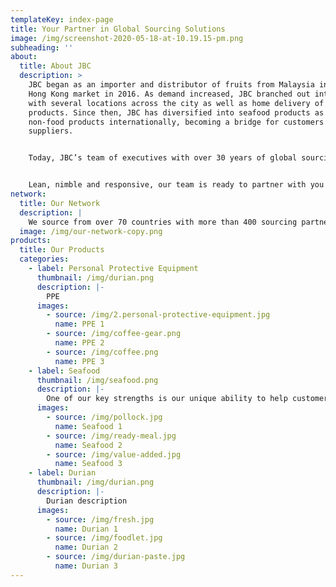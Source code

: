 ```yaml
---
templateKey: index-page
title: Your Partner in Global Sourcing Solutions
image: /img/screenshot-2020-05-18-at-10.19.15-pm.png
subheading: ''
about:
  title: About JBC
  description: >
    JBC began as an importer and distributor of fruits from Malaysia into the
    Hong Kong market in 2016. As demand increased, JBC branched out into retail
    with several locations across the city as well as home delivery of its
    products. Since then, JBC has diversified into seafood products as well as
    non-food products internationally, becoming a bridge for customers and
    suppliers. 


    Today, JBC’s team of executives with over 30 years of global sourcing and processing experience is uniquely positioned to serve the diverse needs of an international clientele in both food and non-food sectors. Each customer is unique and is focused on its own set of opportunities. With our extensive knowledge in sourcing, processing, R&D, Quality Control, and supply chain management, we work hand in hand with you to help you capitalize on, and profit from those opportunities.


    Lean, nimble and responsive, our team is ready to partner with you to help grow your business.
network:
  title: Our Network
  description: |
    We source from over 70 countries with more than 400 sourcing partners
  image: /img/our-network-copy.png
products:
  title: Our Products
  categories:
    - label: Personal Protective Equipment
      thumbnail: /img/durian.png
      description: |-
        PPE
      images:
        - source: /img/2.personal-protective-equipment.jpg
          name: PPE 1
        - source: /img/coffee-gear.png
          name: PPE 2
        - source: /img/coffee.png
          name: PPE 3
    - label: Seafood
      thumbnail: /img/seafood.png
      description: |-
        One of our key strengths is our unique ability to help customers improve their inventory management. Apart from being able to offer a stable supply of seafood products, our just-in-time delivery helps customers keep their inventories at an optimal level - thereby safeguarding against interrupted supplies.
      images:
        - source: /img/pollock.jpg
          name: Seafood 1
        - source: /img/ready-meal.jpg
          name: Seafood 2
        - source: /img/value-added.jpg
          name: Seafood 3
    - label: Durian
      thumbnail: /img/durian.png
      description: |-
        Durian description
      images:
        - source: /img/fresh.jpg
          name: Durian 1
        - source: /img/foodlet.jpg
          name: Durian 2
        - source: /img/durian-paste.jpg
          name: Durian 3
---
```

